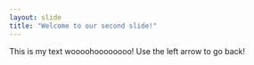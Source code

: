```yaml
---
layout: slide
title: "Welcome to our second slide!"
---
```

This is my text woooohoooooooo!
Use the left arrow to go back!
